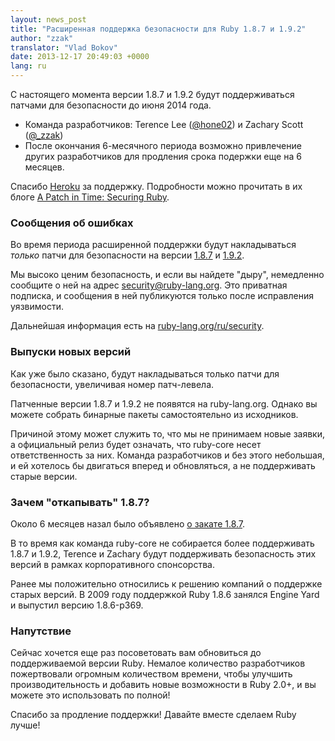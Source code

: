 ```yaml
---
layout: news_post
title: "Расширенная поддержка безопасности для Ruby 1.8.7 и 1.9.2"
author: "zzak"
translator: "Vlad Bokov"
date: 2013-12-17 20:49:03 +0000
lang: ru
---
```


С настоящего момента версии 1.8.7 и 1.9.2 будут поддерживаться патчами для
безопасности до июня 2014 года.

* Команда разработчиков: Terence Lee ([@hone02](https://twitter.com/hone02))
  и Zachary Scott ([@_zzak](https://twitter.com/_zzak))
* После окончания 6-месячного периода возможно привлечение других разработчиков
  для продления срока подержки еще на 6 месяцев.

Спасибо [Heroku][heroku] за поддержку. Подробности можно прочитать в их
блоге [A Patch in Time: Securing Ruby][securing-ruby].

### Сообщения об ошибках

Во время периода расширенной поддержки будут накладываться _только_ патчи для
безопасности на версии [1.8.7][source-187] и [1.9.2][source-192].

Мы высоко ценим безопасность, и если вы найдете "дыру", немедленно сообщите о ней
на адрес security@ruby-lang.org. Это приватная подписка, и сообщения в ней публикуются
только после исправления уязвимости.

Дальнейшая информация есть на [ruby-lang.org/ru/security][security-ru].

### Выпуски новых версий

Как уже было сказано, будут накладываться только патчи для безопасности,
увеличивая номер патч-левела.

Патченные версии 1.8.7 и 1.9.2 не появятся на ruby-lang.org.
Однако вы можете собрать бинарные пакеты самостоятельно из исходников.

Причиной этому может служить то, что мы не принимаем новые заявки, а официальный
релиз будет означать, что ruby-core несет ответственность за них. Команда
разработчиков и без этого небольшая, и ей хотелось бы двигаться вперед и
обновляться, а не поддерживать старые версии.

### Зачем "откапывать" 1.8.7?

Около 6 месяцев назал было объявлено [о закате 1.8.7][sunset-187-ru].

В то время как команда ruby-core не собирается более поддерживать 1.8.7 и 1.9.2,
Terence и Zachary будут поддерживать безопасность этих версий в рамках корпоративного
спонсорства.

Ранее мы положительно относились к решению компаний о поддержке старых версий. В 2009 году
поддержкой Ruby 1.8.6 занялся Engine Yard и выпустил версию 1.8.6-p369.

### Напутствие

Сейчас хочется еще раз посоветовать вам обновиться до поддерживаемой версии Ruby.
Немалое количество разработчиков пожертвовали огромным количеством времени, чтобы
улучшить производительность и добавить новые возможности в Ruby 2.0+, и вы можете
это использовать по полной!

Спасибо за продление поддержки! Давайте вместе сделаем Ruby лучше!


[heroku]:        http://heroku.com/
[securing-ruby]: https://blog.heroku.com/archives/2013/12/5/a_patch_in_time_securing_ruby/
[source-187]:    https://bugs.ruby-lang.org/projects/ruby-187/repository
[source-192]:    https://bugs.ruby-lang.org/projects/ruby-192/repository
[security-ru]:   https://www.ruby-lang.org/ru/security/
[sunset-187-ru]: https://www.ruby-lang.org/ru/news/2013/06/30/we-retire-1-8-7/
